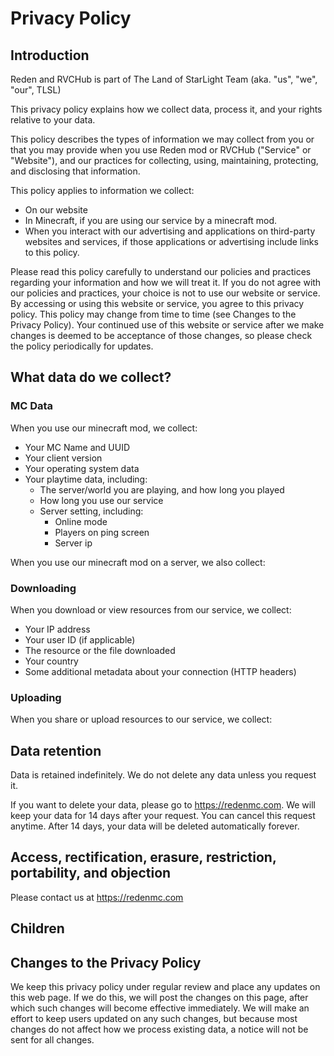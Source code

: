 # Privacy Policy

## Introduction

Reden and RVCHub is part of The Land of StarLight Team (aka. "us", "we", "our", TLSL)

This privacy policy explains how we collect data, process it, and your rights relative to your data.

This policy describes the types of information we may collect from you or that you may provide when you use Reden mod or RVCHub ("Service" or "Website"), and our practices for collecting, using, maintaining, protecting, and disclosing that information.

This policy applies to information we collect:
- On our website
- In Minecraft, if you are using our service by a minecraft mod.
- When you interact with our advertising and applications on third-party websites and services, if those applications or advertising include links to this policy.

Please read this policy carefully to understand our policies and practices regarding your information and how we will treat it. If you do not agree with our policies and practices, your choice is not to use our website or service. By accessing or using this website or service, you agree to this privacy policy. This policy may change from time to time (see Changes to the Privacy Policy). Your continued use of this website or service after we make changes is deemed to be acceptance of those changes, so please check the policy periodically for updates.

## What data do we collect?

### MC Data

When you use our minecraft mod, we collect:
- Your MC Name and UUID
- Your client version
- Your operating system data
- Your playtime data, including:
  - The server/world you are playing, and how long you played
  - How long you use our service
  - Server setting, including:
    - Online mode
    - Players on ping screen
    - Server ip

When you use our minecraft mod on a server, we also collect:

### Downloading

When you download or view resources from our service, we collect:
- Your IP address
- Your user ID (if applicable)
- The resource or the file downloaded
- Your country
- Some additional metadata about your connection (HTTP headers)

### Uploading

When you share or upload resources to our service, we collect:

## Data retention

Data is retained indefinitely. We do not delete any data unless you request it.

If you want to delete your data, please go to <https://redenmc.com>. We will keep your data for 14 days after your request. You can cancel this request anytime. After 14 days, your data will be deleted automatically forever.

## Access, rectification, erasure, restriction, portability, and objection

Please contact us at <https://redenmc.com>

## Children

## Changes to the Privacy Policy

We keep this privacy policy under regular review and place any updates on this web page. If we do this, we will post the changes on this page, after which such changes will become effective immediately. We will make an effort to keep users updated on any such changes, but because most changes do not affect how we process existing data, a notice will not be sent for all changes.
